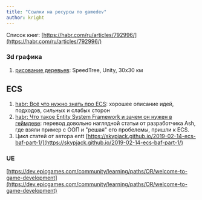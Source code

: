 ```yaml
---
title: "Ссылки на ресурсы по gamedev"
author: kright
---
```

Список книг: [https://habr.com/ru/articles/792996/](https://habr.com/ru/articles/792996/)


### 3d графика

1. [рисование деревьев](https://habr.com/ru/articles/483946/): SpeedTree, Unity, 30x30 км


## ECS

1. [habr: Всё что нужно знать про ECS](https://habr.com/ru/articles/665276/): хорошее описание идей, подходов, сильных и слабых сторон
2. [habr: Что такое Entity System Framework и зачем он нужен в геймдеве](https://habr.com/ru/articles/197920/): перевод довольно наглядной статьи от разработчика Ash, где взяли пример с ООП и "решая" его пробелемы, пришли к ECS.
3. Цикл статей от автора entt [https://skypjack.github.io/2019-02-14-ecs-baf-part-1/](https://skypjack.github.io/2019-02-14-ecs-baf-part-1/)

### UE

[https://dev.epicgames.com/community/learning/paths/OR/welcome-to-game-development](https://dev.epicgames.com/community/learning/paths/OR/welcome-to-game-development)
